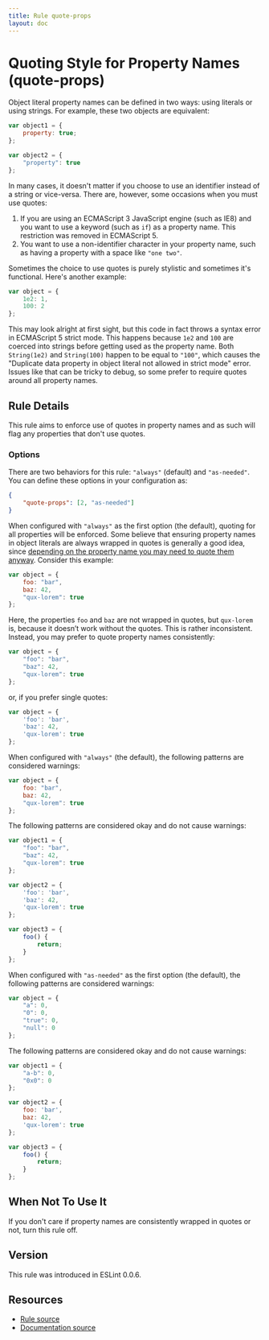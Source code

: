 ```yaml
---
title: Rule quote-props
layout: doc
---
```

<!-- Note: No pull requests accepted for this file. See README.md in the root directory for details. -->
# Quoting Style for Property Names (quote-props)

Object literal property names can be defined in two ways: using literals or using strings. For example, these two objects are equivalent:

```js
var object1 = {
    property: true;
};

var object2 = {
    "property": true
};
```

In many cases, it doesn't matter if you choose to use an identifier instead of a string or vice-versa. There are, however, some occasions when you must use quotes:

1. If you are using an ECMAScript 3 JavaScript engine (such as IE8) and you want to use a keyword (such as `if`) as a property name. This restriction was removed in ECMAScript 5.
2. You want to use a non-identifier character in your property name, such as having a property with a space like `"one two"`.

Sometimes the choice to use quotes is purely stylistic and sometimes it's functional. Here's another example:

```js
var object = {
    1e2: 1,
    100: 2
};
```

This may look alright at first sight, but this code in fact throws a syntax error in ECMAScript 5 strict mode. This happens because `1e2` and `100` are coerced into strings before getting used as the property name. Both `String(1e2)` and `String(100)` happen to be equal to `"100"`, which causes the "Duplicate data property in object literal not allowed in strict mode" error. Issues like that can be tricky to debug, so some prefer to require quotes around all property names.

## Rule Details

This rule aims to enforce use of quotes in property names and as such will flag any properties that don't use quotes.

### Options

There are two behaviors for this rule: `"always"` (default) and `"as-needed"`. You can define these options in your configuration as:

```json
{
    "quote-props": [2, "as-needed"]
}
```

When configured with `"always"` as the first option (the default), quoting for all properties will be enforced. Some believe that ensuring property names in object literals are always wrapped in quotes is generally a good idea, since [depending on the property name you may need to quote them anyway](https://mathiasbynens.be/notes/javascript-properties). Consider this example:

```js
var object = {
    foo: "bar",
    baz: 42,
    "qux-lorem": true
};
```

Here, the properties `foo` and `baz` are not wrapped in quotes, but `qux-lorem` is, because it doesn’t work without the quotes. This is rather inconsistent. Instead, you may prefer to quote property names consistently:

```js
var object = {
    "foo": "bar",
    "baz": 42,
    "qux-lorem": true
};
```

or, if you prefer single quotes:

```js
var object = {
    'foo': 'bar',
    'baz': 42,
    'qux-lorem': true
};
```

When configured with `"always"` (the default), the following patterns are considered warnings:

```js
var object = {
    foo: "bar",
    baz: 42,
    "qux-lorem": true
};
```

The following patterns are considered okay and do not cause warnings:

```js
var object1 = {
    "foo": "bar",
    "baz": 42,
    "qux-lorem": true
};

var object2 = {
    'foo': 'bar',
    'baz': 42,
    'qux-lorem': true
};

var object3 = {
    foo() {
        return;
    }
};
```

When configured with `"as-needed"` as the first option (the default), the following patterns are considered warnings:

```js
var object = {
    "a": 0,
    "0": 0,
    "true": 0,
    "null": 0
};
```

The following patterns are considered okay and do not cause warnings:

```js
var object1 = {
    "a-b": 0,
    "0x0": 0
};

var object2 = {
    foo: 'bar',
    baz: 42,
    'qux-lorem': true
};

var object3 = {
    foo() {
        return;
    }
};
```

## When Not To Use It

If you don't care if property names are consistently wrapped in quotes or not, turn this rule off.

## Version

This rule was introduced in ESLint 0.0.6.

## Resources

* [Rule source](https://github.com/eslint/eslint/tree/master/lib/rules/quote-props.js)
* [Documentation source](https://github.com/eslint/eslint/tree/master/docs/rules/quote-props.md)
